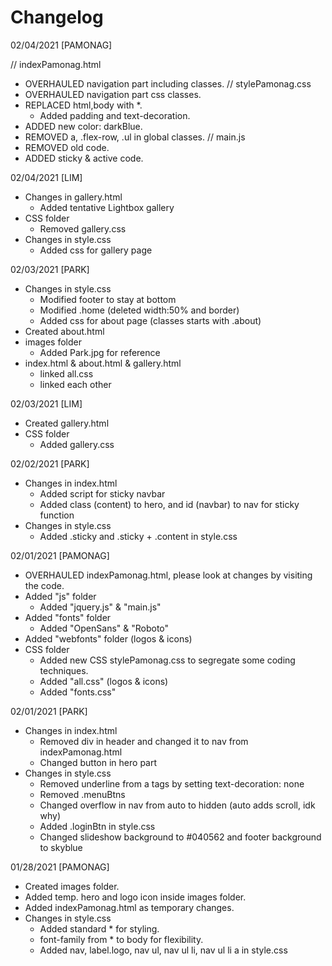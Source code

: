 # Changelog

02/04/2021 [PAMONAG]

// indexPamonag.html

- OVERHAULED navigation part including classes.
  // stylePamonag.css
- OVERHAULED navigation part css classes.
- REPLACED html,body with \*.
  - Added padding and text-decoration.
- ADDED new color: darkBlue.
- REMOVED a, .flex-row, .ul in global classes.
  // main.js
- REMOVED old code.
- ADDED sticky & active code.

02/04/2021 [LIM]

- Changes in gallery.html
  - Added tentative Lightbox gallery
- CSS folder
  - Removed gallery.css
- Changes in style.css
  - Added css for gallery page

02/03/2021 [PARK]

- Changes in style.css
  - Modified footer to stay at bottom
  - Modified .home (deleted width:50% and border)
  - Added css for about page (classes starts with .about)
- Created about.html
- images folder
  - Added Park.jpg for reference
- index.html & about.html & gallery.html
  - linked all.css
  - linked each other

02/03/2021 [LIM]

- Created gallery.html
- CSS folder
  - Added gallery.css

02/02/2021 [PARK]

- Changes in index.html
  - Added script for sticky navbar
  - Added class (content) to hero, and id (navbar) to nav for sticky function
- Changes in style.css
  - Added .sticky and .sticky + .content in style.css

02/01/2021 [PAMONAG]

- OVERHAULED indexPamonag.html, please look at changes by visiting the code.
- Added "js" folder
  - Added "jquery.js" & "main.js"
- Added "fonts" folder
  - Added "OpenSans" & "Roboto"
- Added "webfonts" folder (logos & icons)
- CSS folder
  - Added new CSS stylePamonag.css to segregate some coding techniques.
  - Added "all.css" (logos & icons)
  - Added "fonts.css"

02/01/2021 [PARK]

- Changes in index.html
  - Removed div in header and changed it to nav from indexPamonag.html
  - Changed button in hero part
- Changes in style.css
  - Removed underline from a tags by setting text-decoration: none
  - Removed .menuBtns
  - Changed overflow in nav from auto to hidden (auto adds scroll, idk why)
  - Added .loginBtn in style.css
  - Changed slideshow background to #040562 and footer background to skyblue

01/28/2021 [PAMONAG]

- Created images folder.
- Added temp. hero and logo icon inside images folder.
- Added indexPamonag.html as temporary changes.
- Changes in style.css
  - Added standard \* for styling.
  - font-family from \* to body for flexibility.
  - Added nav, label.logo, nav ul, nav ul li, nav ul li a in style.css
